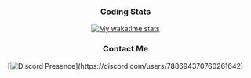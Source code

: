 <div align="center">

### Coding Stats
<a href="https://wakatime.com/@DevKAVI">
	<img alt="My wakatime stats" src="https://github-readme-stats.vercel.app/api/wakatime?username=DevKAVI&layout=compact&theme=react&hide_border=true&bg_color=0D1117" />
</a>

### Contact Me
[![Discord Presence](https://lanyard.cnrad.dev/api/788694370760261642?idleMessage=Any%20questions?%20DM%20me...%20I'll%20respond%20as%20fast%20as%20I%20can.)](https://discord.com/users/788694370760261642)

</div>
